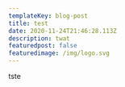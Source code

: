 ```yaml
---
templateKey: blog-post
title: test
date: 2020-11-24T21:46:28.113Z
description: twat
featuredpost: false
featuredimage: /img/logo.svg
---
```

tste